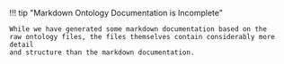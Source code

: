 !!! tip "Markdown Ontology Documentation is Incomplete"

    While we have generated some markdown documentation based on the 
    raw ontology files, the files themselves contain considerably more detail 
    and structure than the markdown documentation.
